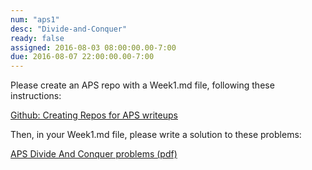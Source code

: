 ```yaml
---
num: "aps1"
desc: "Divide-and-Conquer"
ready: false
assigned: 2016-08-03 08:00:00.00-7:00
due: 2016-08-07 22:00:00.00-7:00
---
```


Please create an APS repo with a Week1.md file, following these instructions:

[Github: Creating Repos for APS writeups](/topics/github_aps_writeups/)

Then, in your Week1.md file, please write a solution to these problems:

[APS Divide And Conquer problems (pdf)](aps_dc_problems.pdf)

